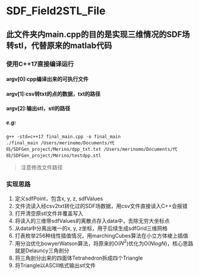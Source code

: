 # SDF_Field2STL_File
## 此文件夹内main.cpp的目的是实现三维情况的SDF场转stl，代替原来的matlab代码
### 使用C++17直接编译运行
#### argv[0]:cpp编译出来的可执行文件
#### argv[1]:csv转txt的点的数据，txt的路径
#### argv[2]:输出stl，stl的路径
##### e.g:
```
g++ -std=c++17 final_main.cpp -o final_main
./final_main /Users/merinomo/Documents/代码/SDFGen_project/Merino/dpp_txt.txt /Users/merinomo/Documents/代码/SDFGen_project/Merino/testdpp.stl
```
>注意修改文件路径
### 实现思路
1. 定义sdfPoint，包含x, y, z, sdfValues
2. 文件流读入经csv2txt转化过的SDF场数据，用csv文件直接读入C++会报错
3. 打开清空原stl文件并覆盖写入
4. 将读入的三维带sdfValues的离散点存入data中，去除无穷大坐标点
5. 从data中分离出唯一的x, y, z坐标，用于后续生成sdfGrid三维网格
6. 打表枚举256种线性插值情况，用marchingCubes算法在小立方体棱上插值
7. 用分治优化bowyerWatson算法，将原来的O($N^2$)优化为O($NlogN$)，核心思路就是Delauncy三角剖分
8. 将三角剖分出来的四面体Tetrahedron拆成四个Triangle
9. 将Triangle以ASCII格式输出stl文件
